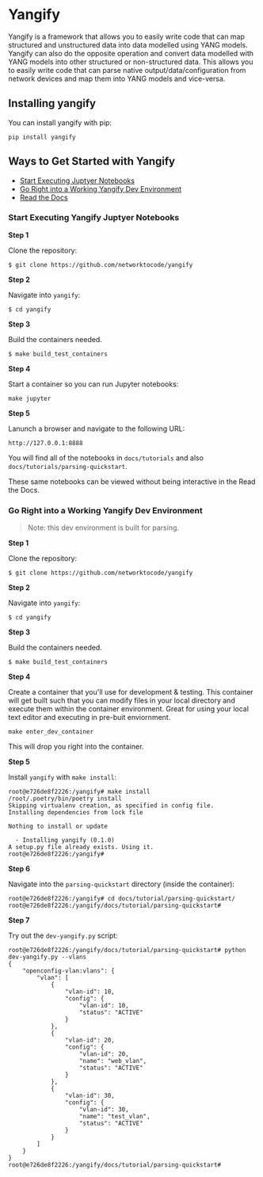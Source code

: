 # Yangify

Yangify is a framework that allows you to easily write code that can map structured and unstructured data into data modelled using YANG models. Yangify can also do the opposite operation and convert data modelled with YANG models into other structured or non-structured data. This allows you to easily write code that can parse native output/data/configuration from network devices and map them into YANG models and vice-versa.

## Installing yangify

You can install yangify with pip:

```
pip install yangify
```

## Ways to Get Started with Yangify


* [Start Executing Juptyer Notebooks](#Start-Executing-Juptyer-Notebooks)
* [Go Right into a Working Yangify Dev Environment](#Go-Right-into-a-Working-Yangify-Dev-Environment)
* [Read the Docs](https://yangify.readthedocs.io)


### Start Executing Yangify Juptyer Notebooks

**Step 1**

Clone the repository:


```
$ git clone https://github.com/networktocode/yangify
```


**Step 2**

Navigate into `yangify`:


```
$ cd yangify
```


**Step 3**

Build the containers needed.


```
$ make build_test_containers 
```

**Step 4**

Start a container so you can run Jupyter notebooks:


```
make jupyter
```

**Step 5**

Lanunch a browser and navigate to the following URL:

```
http://127.0.0.1:8888
```


You will find all of the notebooks in `docs/tutorials` and also `docs/tutorials/parsing-quickstart`.  

These same notebooks can be viewed without being interactive in the Read the Docs.



### Go Right into a Working Yangify Dev Environment

> Note: this dev environment is built for parsing.  

**Step 1**

Clone the repository:


```
$ git clone https://github.com/networktocode/yangify
```


**Step 2**

Navigate into `yangify`:


```
$ cd yangify
```


**Step 3**

Build the containers needed.


```
$ make build_test_containers 
```


**Step 4**

Create a container that you'll use for development & testing. This container will get built such that you can modify files in your local directory and execute them within the container environment.  Great for using your local text editor and executing in pre-buit enviornment.


```
make enter_dev_container
```

This will drop you right into the container.


**Step 5**

Install `yangify` with `make install`:

```
root@e726de8f2226:/yangify# make install
/root/.poetry/bin/poetry install
Skipping virtualenv creation, as specified in config file.
Installing dependencies from lock file

Nothing to install or update

  - Installing yangify (0.1.0)
A setup.py file already exists. Using it.
root@e726de8f2226:/yangify#
```


**Step 6**

Navigate into the `parsing-quickstart` directory (inside the container):


```
root@e726de8f2226:/yangify# cd docs/tutorial/parsing-quickstart/
root@e726de8f2226:/yangify/docs/tutorial/parsing-quickstart# 
```

**Step 7**


Try out the `dev-yangify.py` script:


```
root@e726de8f2226:/yangify/docs/tutorial/parsing-quickstart# python dev-yangify.py --vlans
{
    "openconfig-vlan:vlans": {
        "vlan": [
            {
                "vlan-id": 10,
                "config": {
                    "vlan-id": 10,
                    "status": "ACTIVE"
                }
            },
            {
                "vlan-id": 20,
                "config": {
                    "vlan-id": 20,
                    "name": "web_vlan",
                    "status": "ACTIVE"
                }
            },
            {
                "vlan-id": 30,
                "config": {
                    "vlan-id": 30,
                    "name": "test_vlan",
                    "status": "ACTIVE"
                }
            }
        ]
    }
}
root@e726de8f2226:/yangify/docs/tutorial/parsing-quickstart# 
```



